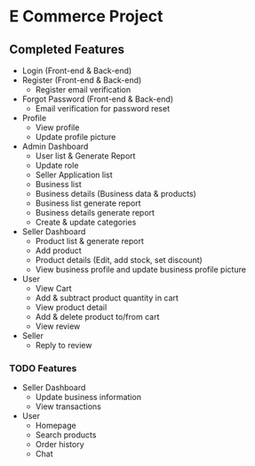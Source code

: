 # E Commerce Project

## Completed Features

-   Login (Front-end & Back-end)
-   Register (Front-end & Back-end)
    -   Register email verification
-   Forgot Password (Front-end & Back-end)
    -   Email verification for password reset
-   Profile
    -   View profile
    -   Update profile picture
-   Admin Dashboard
    -   User list & Generate Report
    -   Update role
    -   Seller Application list
    -   Business list
    -   Business details (Business data & products)
    -   Business list generate report
    -   Business details generate report
    -   Create & update categories
-   Seller Dashboard
    -   Product list & generate report
    -   Add product
    -   Product details (Edit, add stock, set discount)
    -   View business profile and update business profile picture
-   User
    -   View Cart
    -   Add & subtract product quantity in cart
    -   View product detail
    -   Add & delete product to/from cart
    -   View review
-   Seller
    -   Reply to review

### TODO Features

-   Seller Dashboard
    -   Update business information
    -   View transactions
-   User
    -   Homepage
    -   Search products
    -   Order history
    -   Chat
